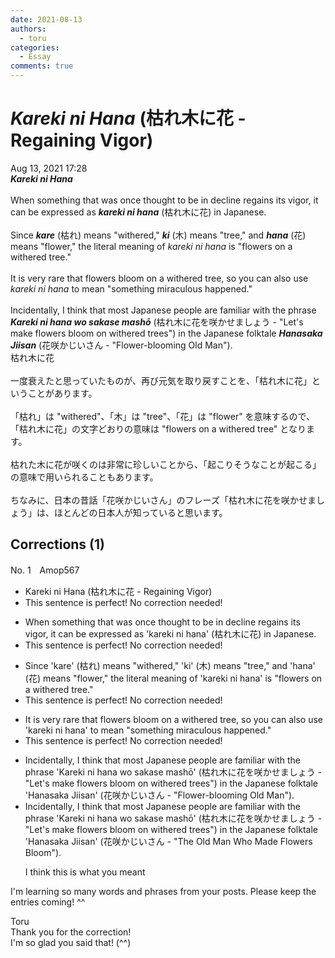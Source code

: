 ```yaml
---
date: 2021-08-13
authors:
  - toru
categories:
  - Essay
comments: true
---
```


# <strong><em>Kareki ni Hana</strong></em> (枯れ木に花 - Regaining Vigor)
<div class="date">Aug 13, 2021 17:28</div>
<div id="post"><div id="body_show_ori">
<strong><em>Kareki ni Hana</strong></em><br/><br/>When something that was once thought to be in decline regains its vigor, it can be expressed as <strong><em>kareki ni hana</em></strong> (枯れ木に花) in Japanese.<br/><br/>Since <strong><em>kare</em></strong> (枯れ) means "withered," <strong><em>ki</em></strong> (木) means "tree," and <strong><em>hana</em></strong> (花) means "flower," the literal meaning of <em>kareki ni hana</em> is "flowers on a withered tree."<br/><br/>It is very rare that flowers bloom on a withered tree, so you can also use <em>kareki ni hana</em> to mean "something miraculous happened."<br/><br/>Incidentally, I think that most Japanese people are familiar with the phrase <strong><em>Kareki ni hana wo sakase mashō</em></strong> (枯れ木に花を咲かせましょう - "Let's make flowers bloom on withered trees") in the Japanese folktale <strong><em>Hanasaka Jiisan</em></strong> (花咲かじいさん - "Flower-blooming Old Man").
</div></div>

<!-- more -->

<div id="post_ja"><div id="body_show_mo">
枯れ木に花<br/><br/>一度衰えたと思っていたものが、再び元気を取り戻すことを、「枯れ木に花」ということがあります。<br/><br/>「枯れ」は "withered"、「木」は "tree"、「花」は "flower" を意味するので、「枯れ木に花」の文字どおりの意味は "flowers on a withered tree" となります。<br/><br/>枯れた木に花が咲くのは非常に珍しいことから、「起こりそうなことが起こる」の意味で用いられることもあります。<br/><br/>ちなみに、日本の昔話「花咲かじいさん」のフレーズ「枯れ木に花を咲かせましょう」は、ほとんどの日本人が知っていると思います。
</div></div>

## Corrections (1)
<div id="block"><div class="first_name"> No. 1　<span class="just_name">Amop567</span></div><div id="block2">
<ul class="correction_field">
<li class="incorrect">Kareki ni Hana (枯れ木に花 - Regaining Vigor)</li>
<li class="corrected perfect">This sentence is perfect! No correction needed!</li>
</ul>
<ul class="correction_field">
<li class="incorrect">When something that was once thought to be in decline regains its vigor, it can be expressed as 'kareki ni hana' (枯れ木に花) in Japanese.</li>
<li class="corrected perfect">This sentence is perfect! No correction needed!</li>
</ul>
<ul class="correction_field">
<li class="incorrect">Since 'kare' (枯れ) means "withered," 'ki' (木) means "tree," and 'hana' (花) means "flower," the literal meaning of 'kareki ni hana' is "flowers on a withered tree."</li>
<li class="corrected perfect">This sentence is perfect! No correction needed!</li>
</ul>
<ul class="correction_field">
<li class="incorrect">It is very rare that flowers bloom on a withered tree, so you can also use 'kareki ni hana' to mean "something miraculous happened."</li>
<li class="corrected perfect">This sentence is perfect! No correction needed!</li>
</ul>
<ul class="correction_field">
<li class="incorrect">Incidentally, I think that most Japanese people are familiar with the phrase 'Kareki ni hana wo sakase mashō' (枯れ木に花を咲かせましょう - "Let's make flowers bloom on withered trees") in the Japanese folktale 'Hanasaka Jiisan' (花咲かじいさん - "Flower-blooming Old Man").</li>
<li class="corrected correct">
Incidentally, I think that most Japanese people are familiar with the phrase 'Kareki ni hana wo sakase mashō' (枯れ木に花を咲かせましょう - "Let's make flowers bloom on withered trees") in the Japanese folktale 'Hanasaka Jiisan' (花咲かじいさん - "<span class="f_blue">The Old Man Who Made Flowers Bloom</span>").
<p class="correction_comment">I think this is what you meant</p>
</li>
</ul>
<p class="comment_small">
 I'm learning so many words and phrases from your posts. Please keep the entries coming! ^^
</p>

</div><div class="name"><span class="just_name">Toru</span><br>
Thank you for the correction!<br/>I'm so glad you said that! (^^)
</div>
</div>
